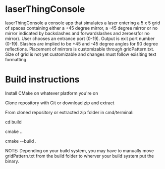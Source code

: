 # laserThingConsole
 laserThingConsole
a console app that simulates a laser entering a 5 x 5 grid of spaces containing either a +45 degree mirror, a -45 degree mirror or no mirror indicated by backslashes and forwardslashes and zeroes(for no mirror).  User chooses an entrance port (0-19).  Output is exit port number (0-19).  Slashes are implied to be +45 and -45 degree angles for 90 degree reflections.  Placement of mirrors is customizable through gridPattern.txt.  Size of grid is not yet customizable and changes must follow exisiting text formatting.

# Build instructions

Install CMake on whatever platform you're on


Clone repository with Git or download zip and extract


From cloned repository or extracted zip folder in cmd/terminal:

cd build

cmake ..

cmake --build .


NOTE: Depending on your build system, you may have to manually move gridPattern.txt from the build folder to wherver your build system put the binary.  
